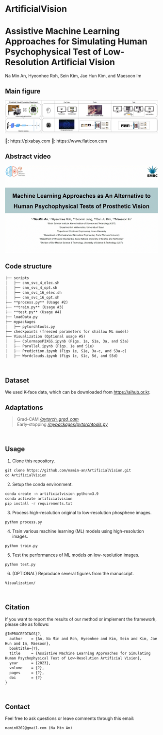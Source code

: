 # ArtificialVision


# Assistive Machine Learning Approaches for Simulating Human Psychophysical Test of Low-Resolution Artificial Vision
Na Min An, Hyeonhee Roh, Sein Kim, Jae Hun Kim, and Maesoon Im
<br />


## Main figure
<p align="center" width="100%"><img src="https://github.com/namin-an/ArtificialVision/blob/main/images/Fig1.png"></img></p>   
🌃: https://pixabay.com
🌁: https://www.flaticon.com
<br />


## Abstract video
[![IMAGE ALT TEXT](https://github.com/namin-an/ArtificialVision/blob/main/images/cover.png)](https://www.youtube.com/watch?v=kHdlyUNurds)
<br />


## Code structure
```
├── scripts
│   ├── cnn_svc_4_elec.sh
│   ├── cnn_svc_4_opt.sh
│   ├── cnn_svc_16_elec.sh
│   ├── cnn_svc_16_opt.sh
├── **process.py** (Usage #2)
├── **train.py** (Usage #3) 
├── **test.py** (Usage #4) 
├── loadData.py  
├── mypackages
│   ├── pytorchtools.py
├── checkpoints (freezed parameters for shallow ML model) 
├── Visualization (Optional usage #5)
│   ├── ColormapsPIXGS.ipynb (Figs. 1a, S1a, 3a, and S3a)
│   ├── Parallel.ipynb (Figs. 1e and S1e) 
│   ├── Prediction.ipynb (Figs 1e, S1e, 3a-c, and S3a-c)  
│   ├── Wordclouds.ipynb (Figs 1c, S1c, 5d, and S5d)
```
<br />


## Dataset
We used K-face data, which can be downloaded from https://aihub.or.kr.
<br />


## Adaptations
> Grad-CAM [*/pytorch_grad_cam*](https://github.com/jacobgil/pytorch-grad-cam)   
> Early-stopping [*/mypackages/pytorchtools.py*](https://github.com/Bjarten/early-stopping-pytorch)
<br />


## Usage
1. Clone this repository.
```
git clone https://github.com/namin-an/ArtificialVision.git   
cd ArtificialVision   
```

2. Setup the conda environment.
```
conda create -n artificialvision python=3.9   
conda activate artificialvision   
pip install -r requirements.txt   
```

3. Process high-resolution original to low-resolution phosphene images.
```
python process.py
```

4. Train various machine learning (ML) models using high-resolution images.
```
python train.py
```

5. Test the performances of ML models on low-resolution images.
```
python test.py
```

6. (OPTIONAL) Reproduce several figures from the manuscript.
```
Visualization/
```
<br />


## Citation
If you want to report the results of our method or implement the framework, please cite as follows:   
```
@INPROCEEDINGS{?,
  author    = {An, Na Min and Roh, Hyeonhee and Kim, Sein and Kim, Jae Hun and Im, Maesoon},
  booktitle={?}, 
  title     = {Assistive Machine Learning Approaches for Simulating Human Psychophysical Test of Low-Resolution Artificial Vision},
  year      = {2023},
  volume    = {?},
  pages     = {?},
  doi       = {?}
}
```
<br />


## Contact
Feel free to ask questions or leave comments through this email:
```
namin0202@gmail.com (Na Min An)
```